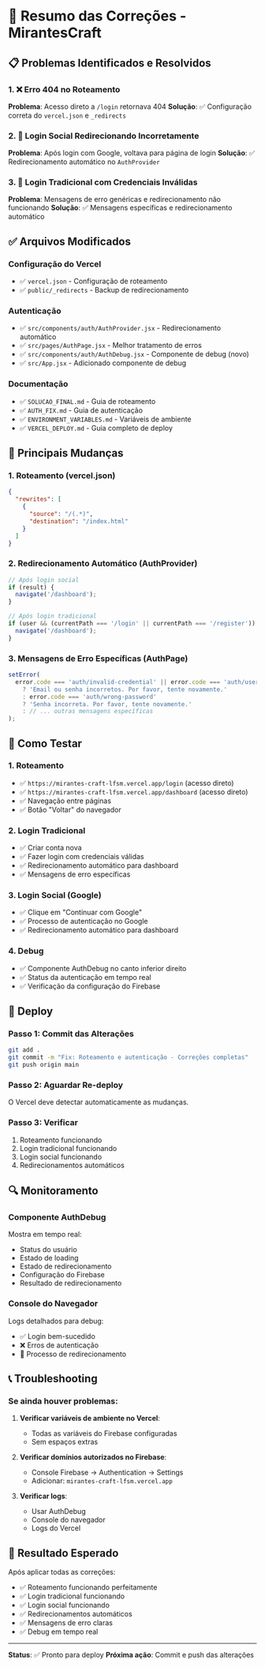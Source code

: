 # 🚀 Resumo das Correções - MirantesCraft

## 📋 Problemas Identificados e Resolvidos

### 1. ❌ Erro 404 no Roteamento
**Problema**: Acesso direto a `/login` retornava 404
**Solução**: ✅ Configuração correta do `vercel.json` e `_redirects`

### 2. 🔐 Login Social Redirecionando Incorretamente
**Problema**: Após login com Google, voltava para página de login
**Solução**: ✅ Redirecionamento automático no `AuthProvider`

### 3. 🔑 Login Tradicional com Credenciais Inválidas
**Problema**: Mensagens de erro genéricas e redirecionamento não funcionando
**Solução**: ✅ Mensagens específicas e redirecionamento automático

## ✅ Arquivos Modificados

### Configuração do Vercel
- ✅ `vercel.json` - Configuração de roteamento
- ✅ `public/_redirects` - Backup de redirecionamento

### Autenticação
- ✅ `src/components/auth/AuthProvider.jsx` - Redirecionamento automático
- ✅ `src/pages/AuthPage.jsx` - Melhor tratamento de erros
- ✅ `src/components/auth/AuthDebug.jsx` - Componente de debug (novo)
- ✅ `src/App.jsx` - Adicionado componente de debug

### Documentação
- ✅ `SOLUCAO_FINAL.md` - Guia de roteamento
- ✅ `AUTH_FIX.md` - Guia de autenticação
- ✅ `ENVIRONMENT_VARIABLES.md` - Variáveis de ambiente
- ✅ `VERCEL_DEPLOY.md` - Guia completo de deploy

## 🔧 Principais Mudanças

### 1. Roteamento (vercel.json)
```json
{
  "rewrites": [
    {
      "source": "/(.*)",
      "destination": "/index.html"
    }
  ]
}
```

### 2. Redirecionamento Automático (AuthProvider)
```javascript
// Após login social
if (result) {
  navigate('/dashboard');
}

// Após login tradicional
if (user && (currentPath === '/login' || currentPath === '/register')) {
  navigate('/dashboard');
}
```

### 3. Mensagens de Erro Específicas (AuthPage)
```javascript
setError(
  error.code === 'auth/invalid-credential' || error.code === 'auth/user-not-found'
    ? 'Email ou senha incorretos. Por favor, tente novamente.'
    : error.code === 'auth/wrong-password'
    ? 'Senha incorreta. Por favor, tente novamente.'
    : // ... outras mensagens específicas
);
```

## 🧪 Como Testar

### 1. Roteamento
- ✅ `https://mirantes-craft-lfsm.vercel.app/login` (acesso direto)
- ✅ `https://mirantes-craft-lfsm.vercel.app/dashboard` (acesso direto)
- ✅ Navegação entre páginas
- ✅ Botão "Voltar" do navegador

### 2. Login Tradicional
- ✅ Criar conta nova
- ✅ Fazer login com credenciais válidas
- ✅ Redirecionamento automático para dashboard
- ✅ Mensagens de erro específicas

### 3. Login Social (Google)
- ✅ Clique em "Continuar com Google"
- ✅ Processo de autenticação no Google
- ✅ Redirecionamento automático para dashboard

### 4. Debug
- ✅ Componente AuthDebug no canto inferior direito
- ✅ Status da autenticação em tempo real
- ✅ Verificação da configuração do Firebase

## 🚀 Deploy

### Passo 1: Commit das Alterações
```bash
git add .
git commit -m "Fix: Roteamento e autenticação - Correções completas"
git push origin main
```

### Passo 2: Aguardar Re-deploy
O Vercel deve detectar automaticamente as mudanças.

### Passo 3: Verificar
1. Roteamento funcionando
2. Login tradicional funcionando
3. Login social funcionando
4. Redirecionamentos automáticos

## 🔍 Monitoramento

### Componente AuthDebug
Mostra em tempo real:
- Status do usuário
- Estado de loading
- Estado de redirecionamento
- Configuração do Firebase
- Resultado de redirecionamento

### Console do Navegador
Logs detalhados para debug:
- ✅ Login bem-sucedido
- ❌ Erros de autenticação
- 🔄 Processo de redirecionamento

## 📞 Troubleshooting

### Se ainda houver problemas:

1. **Verificar variáveis de ambiente no Vercel**:
   - Todas as variáveis do Firebase configuradas
   - Sem espaços extras

2. **Verificar domínios autorizados no Firebase**:
   - Console Firebase → Authentication → Settings
   - Adicionar: `mirantes-craft-lfsm.vercel.app`

3. **Verificar logs**:
   - Usar AuthDebug
   - Console do navegador
   - Logs do Vercel

## 🎯 Resultado Esperado

Após aplicar todas as correções:
- ✅ Roteamento funcionando perfeitamente
- ✅ Login tradicional funcionando
- ✅ Login social funcionando
- ✅ Redirecionamentos automáticos
- ✅ Mensagens de erro claras
- ✅ Debug em tempo real

---

**Status**: ✅ Pronto para deploy
**Próxima ação**: Commit e push das alterações 